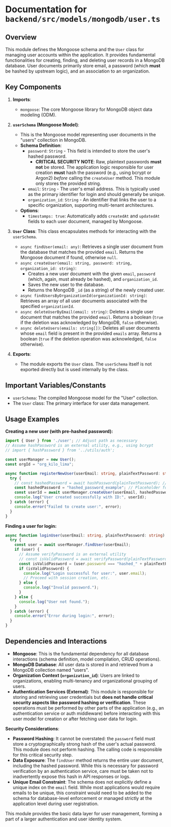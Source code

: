 # Documentation for `backend/src/models/mongodb/user.ts`

## Overview

This module defines the Mongoose schema and the `User` class for managing user accounts within the application. It provides fundamental functionalities for creating, finding, and deleting user records in a MongoDB database. User documents primarily store email, a password (which **must** be hashed by upstream logic), and an association to an organization.

## Key Components

1.  **Imports**:
    *   `mongoose`: The core Mongoose library for MongoDB object data modeling (ODM).

2.  **`userSchema` (Mongoose Model)**:
    *   This is the Mongoose model representing user documents in the "users" collection in MongoDB.
    *   **Schema Definition**:
        *   `password`: `String` - This field is intended to store the user's hashed password.
            *   **CRITICAL SECURITY NOTE**: Raw, plaintext passwords **must not** be stored. The application logic responsible for user creation **must** hash the password (e.g., using bcrypt or Argon2) *before* calling the `createUser` method. This module only stores the provided string.
        *   `email`: `String` - The user's email address. This is typically used as the primary identifier for login and should generally be unique.
        *   `organization_id`: `String` - An identifier that links the user to a specific organization, supporting multi-tenant architectures.
    *   **Options**:
        *   `timestamps: true`: Automatically adds `createdAt` and `updatedAt` fields to each user document, managed by Mongoose.

3.  **`User` Class**:
    This class encapsulates methods for interacting with the `userSchema`.
    *   `async findUser(email: any)`: Retrieves a single user document from the database that matches the provided `email`. Returns the Mongoose document if found, otherwise `null`.
    *   `async createUser(email: string, password: string, organization_id: string)`:
        *   Creates a new user document with the given `email`, `password` (which, again, must already be hashed), and `organization_id`.
        *   Saves the new user to the database.
        *   Returns the MongoDB `_id` (as a string) of the newly created user.
    *   `async findUsersByOrganizationId(organizationId: string)`: Retrieves an array of all user documents associated with the specified `organizationId`.
    *   `async deleteUserByEmail(email: string)`: Deletes a single user document that matches the provided `email`. Returns a boolean (`true` if the deletion was acknowledged by MongoDB, `false` otherwise).
    *   `async deleteUsers(emails: string[])`: Deletes all user documents whose `email` field is present in the provided `emails` array. Returns a boolean (`true` if the deletion operation was acknowledged, `false` otherwise).

4.  **Exports**:
    *   The module exports the `User` class. The `userSchema` itself is not exported directly but is used internally by the class.

## Important Variables/Constants

*   `userSchema`: The compiled Mongoose model for the "User" collection.
*   The `User` class: The primary interface for user data management.

## Usage Examples

**Creating a new user (with pre-hashed password):**
```typescript
import { User } from './user'; // Adjust path as necessary
// Assume hashPassword is an external utility, e.g., using bcrypt
// import { hashPassword } from '../utils/auth';

const userManager = new User();
const orgId = "org_kilo_lima";

async function registerNewUser(userEmail: string, plainTextPassword: string) {
  try {
    // const hashedPassword = await hashPassword(plainTextPassword); // Hashing step
    const hashedPassword = "hashed_password_example"; // Placeholder for actual hashed password
    const userId = await userManager.createUser(userEmail, hashedPassword, orgId);
    console.log("User created successfully with ID:", userId);
  } catch (error) {
    console.error("Failed to create user:", error);
  }
}
```

**Finding a user for login:**
```typescript
async function loginUser(userEmail: string, plainTextPassword: string) {
  try {
    const user = await userManager.findUser(userEmail);
    if (user) {
      // Assume verifyPassword is an external utility
      // const isValidPassword = await verifyPassword(plainTextPassword, user.password);
      const isValidPassword = (user.password === "hashed_" + plainTextPassword + "_example"); // Placeholder
      if (isValidPassword) {
        console.log("Login successful for user:", user.email);
        // Proceed with session creation, etc.
      } else {
        console.log("Invalid password.");
      }
    } else {
      console.log("User not found.");
    }
  } catch (error) {
    console.error("Error during login:", error);
  }
}
```

## Dependencies and Interactions

*   **Mongoose**: This is the fundamental dependency for all database interactions (schema definition, model compilation, CRUD operations).
*   **MongoDB Database**: All user data is stored in and retrieved from a MongoDB collection named "users".
*   **Organization Context (`organization_id`)**: Users are linked to organizations, enabling multi-tenancy and organizational grouping of users.
*   **Authentication Services (External)**: This module is responsible for storing and retrieving user credentials but **does not handle critical security aspects like password hashing or verification**. These operations must be performed by other parts of the application (e.g., an authentication service or auth middleware) before interacting with this user model for creation or after fetching user data for login.

**Security Considerations**:
*   **Password Hashing**: It cannot be overstated: the `password` field must store a cryptographically strong hash of the user's actual password. This module does not perform hashing. The calling code is responsible for this critical security step.
*   **Data Exposure**: The `findUser` method returns the entire user document, including the hashed password. While this is necessary for password verification by an authentication service, care must be taken not to inadvertently expose this hash in API responses or logs.
*   **Unique Email Constraint**: The schema does not explicitly define a unique index on the `email` field. While most applications would require emails to be unique, this constraint would need to be added to the schema for database-level enforcement or managed strictly at the application level during user registration.

This module provides the basic data layer for user management, forming a part of a larger authentication and user identity system.
```
